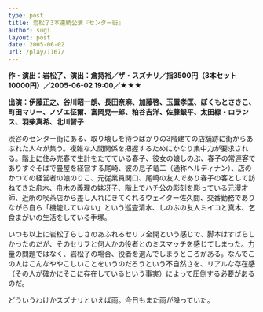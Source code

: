 ```yaml
---
type: post
title: 岩松了3本連続公演『センター街』
author: sugi
layout: post
date: 2005-06-02
url: /play/1167/
---
```

**作・演出：岩松了、演出：倉持裕／ザ・スズナリ／指3500円（3本セット10000円）／2005-06-02 19:00／★★★**

**出演：伊藤正之、谷川昭一朗、長田奈麻、加藤啓、玉置孝匡、ぼくもとさきこ、町田マリー、ノゾエ征爾、富岡晃一郎、粕谷吉洋、佐藤銀平、太田緑・ロランス、羽柴真希、北川智子**

渋谷のセンター街にある、取り壊しを待つばかりの3階建ての店舗跡に街からあぶれた人々が集う。複雑な人間関係を把握するためにかなり集中力が要求される。階上に住み売春で生計をたてている春子、彼女の娘しのぶ、春子の常連客でありすぐそばで畳屋を経営する尾崎、彼の息子竜二（通称ヘルディナン）、店のかつての経営者の娘のりこ、元従業員関口、尾崎の友人であり春子の客として訪ねてきた舟木、舟木の義理の妹冴子、階上でハチ公の彫刻を彫っている元漫才師、近所の喫茶店から差し入れにきてくれるウェイター佐久間、交番勤務でありながら自ら「機能していない」という巡査清水、しのぶの友人ミイコと真木、乞食まがいの生活をしている手塚。

いつも以上に岩松了らしさのあふれるセリフ全開という感じで、脚本はすばらしかったのだが、そのセリフと何人かの役者とのミスマッチを感じてしまった。力量の問題ではなく、岩松了の場合、役者を選んでしまうところがある。なんでこの人はこんなややこしいことをいうのだろうという不自然さを、リアルな存在感（その人が確かにそこに存在しているという事実）によって圧倒する必要があるのだ。

どういうわけかスズナリといえば雨。今日もまた雨が降っていた。

